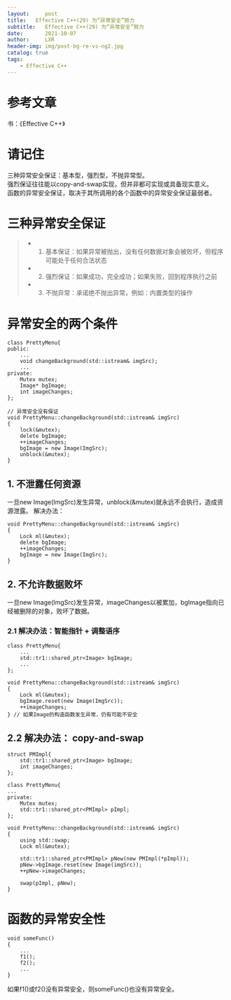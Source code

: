 ```yaml
---
layout:     post
title:   Effective C++(29) 为“异常安全”努力
subtitle:   Effective C++(29) 为“异常安全”努力
date:       2021-10-07
author:     LXR
header-img: img/post-bg-re-vs-ng2.jpg
catalog: true
tags:
    - Effective C++
---
```


# 参考文章
书：《Effective C++》

# 请记住
三种异常安全保证：基本型，强烈型，不抛异常型。  
强烈保证往往能以copy-and-swap实现，但并非都可实现或具备现实意义。  
函数的异常安全保证，取决于其所调用的各个函数中的异常安全保证最弱者。  

# 三种异常安全保证
> * 1. 基本保证：如果异常被抛出，没有任何数据对象会被败坏，但程序可能处于任何合法状态
> * 2. 强烈保证：如果成功，完全成功；如果失败，回到程序执行之前
> * 3. 不抛异常：承诺绝不抛出异常，例如：内置类型的操作

# 异常安全的两个条件
```
class PrettyMenu{
public:
    ...
    void changeBackground(std::istream& imgSrc);
    ...
private:
    Mutex mutex;
    Image* bgImage;
    int imageChanges;
};
 
// 异常安全没有保证
void PrettyMenu::changeBackground(std::istream& imgSrc)
{
    lock(&mutex);
    delete bgImage;
    ++imageChanges;
    bgImage = new Image(ImgSrc);
    unblock(&mutex);
}
```

## 1. 不泄露任何资源
一旦new Image(ImgSrc)发生异常，unblock(&mutex)就永远不会执行，造成资源泄露。
解决办法：
```
void PrettyMenu::changeBackground(std::istream& imgSrc)
{
    Lock ml(&mutex);
    delete bgImage;
    ++imageChanges;
    bgImage = new Image(ImgSrc);
}
```
## 2. 不允许数据败坏
一旦new Image(ImgSrc)发生异常，imageChanges以被累加，bgImage指向已经被删除的对象，败坏了数据。  

### 2.1 解决办法：智能指针 + 调整语序
```
class PrettyMenu{
    ...
    std::tr1::shared_ptr<Image> bgImage;
    ...
};

void PrettyMenu::changeBackground(std::istream& imgSrc)
{
    Lock ml(&mutex);
    bgImage.reset(new Image(ImgSrc));
    ++imageChanges;
} // 如果Image的构造函数发生异常，仍有可能不安全
```

## 2.2 解决办法： copy-and-swap
```
struct PMImpl{
    std::tr1::shared_ptr<Image> bgImage;
    int imageChanges;
};

class PrettyMenu{
...
private:
    Mutex mutex;
    std::tr1::shared_ptr<PMImpl> pImpl;
};

void PrettyMenu::changeBackground(std::istream& imgSrc)
{
    using std::swap;
    Lock ml(&mutex);
    
    std::tr1::shared_ptr<PMImpl> pNew(new PMImpl(*pImpl));
    pNew->bgImage.reset(new Image(imgSrc));
    ++pNew->imageChanges;
    
    swap(pImpl, pNew);
}
```

# 函数的异常安全性
```
void someFunc()
{
    ...
    f1();
    f2();
    ...
}
```
如果f1()或f2()没有异常安全，则someFunc()也没有异常安全。  




